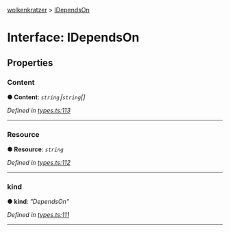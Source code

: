 [wolkenkratzer](../README.md) > [IDependsOn](../interfaces/idependson.md)



# Interface: IDependsOn


## Properties
<a id="content"></a>

###  Content

**●  Content**:  *`string`⎮`string`[]* 

*Defined in [types.ts:113](https://github.com/arminhammer/wolkenkratzer/blob/95e243d/src/types.ts#L113)*





___

<a id="resource"></a>

###  Resource

**●  Resource**:  *`string`* 

*Defined in [types.ts:112](https://github.com/arminhammer/wolkenkratzer/blob/95e243d/src/types.ts#L112)*





___

<a id="kind"></a>

###  kind

**●  kind**:  *"DependsOn"* 

*Defined in [types.ts:111](https://github.com/arminhammer/wolkenkratzer/blob/95e243d/src/types.ts#L111)*





___


